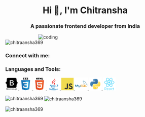 <h1 align="center">Hi 👋, I'm Chitransha</h1>
<h3 align="center">A passionate frontend developer from India</h3>

<img align="right" alt="coding" width="400" src="https://th.bing.com/th/id/OIP._iTHh6bB_mcLs2ZH9eBFLwAAAA?pid=ImgDet&w=300&h=300&rs=1">
<p align="left"> <img src="https://komarev.com/ghpvc/?username=chitraansha369&label=Profile%20views&color=0e75b6&style=flat" alt="chitraansha369" /> </p>

<h3 align="left">Connect with me:</h3>
<p align="left">
</p>

<h3 align="left">Languages and Tools:</h3>
<p align="left"> <a href="https://getbootstrap.com" target="_blank" rel="noreferrer"> <img src="https://raw.githubusercontent.com/devicons/devicon/master/icons/bootstrap/bootstrap-plain-wordmark.svg" alt="bootstrap" width="40" height="40"/> </a> <a href="https://www.w3schools.com/css/" target="_blank" rel="noreferrer"> <img src="https://raw.githubusercontent.com/devicons/devicon/master/icons/css3/css3-original-wordmark.svg" alt="css3" width="40" height="40"/> </a> <a href="https://www.w3.org/html/" target="_blank" rel="noreferrer"> <img src="https://raw.githubusercontent.com/devicons/devicon/master/icons/html5/html5-original-wordmark.svg" alt="html5" width="40" height="40"/> </a> <a href="https://www.java.com" target="_blank" rel="noreferrer"> <img src="https://raw.githubusercontent.com/devicons/devicon/master/icons/java/java-original.svg" alt="java" width="40" height="40"/> </a> <a href="https://developer.mozilla.org/en-US/docs/Web/JavaScript" target="_blank" rel="noreferrer"> <img src="https://raw.githubusercontent.com/devicons/devicon/master/icons/javascript/javascript-original.svg" alt="javascript" width="40" height="40"/> </a> <a href="https://www.mysql.com/" target="_blank" rel="noreferrer"> <img src="https://raw.githubusercontent.com/devicons/devicon/master/icons/mysql/mysql-original-wordmark.svg" alt="mysql" width="40" height="40"/> </a> <a href="https://www.python.org" target="_blank" rel="noreferrer"> <img src="https://raw.githubusercontent.com/devicons/devicon/master/icons/python/python-original.svg" alt="python" width="40" height="40"/> </a> <a href="https://reactjs.org/" target="_blank" rel="noreferrer"> <img src="https://raw.githubusercontent.com/devicons/devicon/master/icons/react/react-original-wordmark.svg" alt="react" width="40" height="40"/> </a> </p>

<p><img align="left" src="https://github-readme-stats.vercel.app/api/top-langs?username=chitraansha369&show_icons=true&locale=en&layout=compact" alt="chitraansha369" /></p>

<p>&nbsp;<img align="center" src="https://github-readme-stats.vercel.app/api?username=chitraansha369&show_icons=true&locale=en" alt="chitraansha369" /></p>

<p><img align="center" src="https://github-readme-streak-stats.herokuapp.com/?user=chitraansha369&" alt="chitraansha369" /></p>
